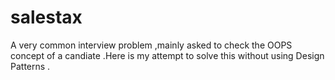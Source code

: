 # salestax

A very common interview problem ,mainly asked to check the OOPS concept of a candiate .Here is my attempt to solve this without using Design Patterns .
